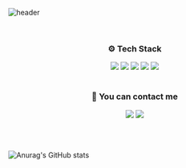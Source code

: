 ![header](https://capsule-render.vercel.app/api?type=Soft&color=auto&height=120&section=header&text=👋%20I'm%20Yechan,-nl-%20coding%20my%20way%20to%20the%20future.&fontSize=30)

<br/>

<div align=center>
<h3> ⚙️ Tech Stack </h3>
<img src="https://img.shields.io/badge/Javascript-F7DF1E?style=for-the-badge&logo=javascript&logoColor=black"/> <img src="https://img.shields.io/badge/Node.js-339933?style=for-the-badge&logo=nodedotjs&logoColor=white"/> <img src="https://img.shields.io/badge/Express-000000?style=for-the-badge&logo=express&logoColor=white"/> <img src="https://img.shields.io/badge/mysql-4479A1?style=for-the-badge&logo=mysql&logoColor=white"/>
<img src="https://img.shields.io/badge/sequelize-52B0E7?style=for-the-badge&logo=sequelize&logoColor=white"/> 
</div>


<br/>

<div align=center> <h3> 🤝 You can contact me </h3> 
<a href="mailto:leeyechan6@gmail.com" target="_blank"><img src="https://img.shields.io/badge/gmail-EA4335?style=for-the-badge&logo=gmail&logoColor=white"/></a>
<a href="https://velog.io/@yeeeeechan" target="_blank"><img src="https://img.shields.io/badge/velog-20C997?style=for-the-badge&logo=velog&logoColor=white"/></a>
</div>

<br/><br/>


![Anurag's GitHub stats](https://github-readme-stats.vercel.app/api?username=yeeeeechan&show_icons=true&theme=dark) 
